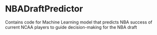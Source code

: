# NBADraftPredictor
Contains code for Machine Learning model that predicts NBA success of current NCAA players to guide decision-making for the NBA draft 
